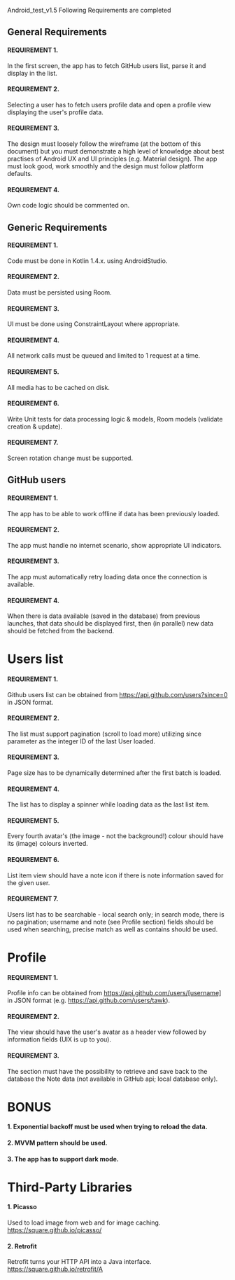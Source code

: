 Android_test_v1.5
Following Requirements are completed
## General Requirements
#### REQUIREMENT 1. 
In the first screen, the app has to fetch GitHub users list, parse it and display in the list.
#### REQUIREMENT 2. 
Selecting a user has to fetch users profile data and open a profile view displaying the user's profile data.
#### REQUIREMENT 3. 
The design must loosely follow the wireframe (at the bottom of this document) but you must demonstrate a high level of knowledge about best practises of Android UX and UI principles (e.g. Material design). The app must look good, work smoothly and the design must follow platform defaults.
#### REQUIREMENT 4. 
Own code logic should be commented on.
## Generic Requirements
#### REQUIREMENT 1.
Code must be done in Kotlin 1.4.x. using AndroidStudio.
#### REQUIREMENT 2.
Data must be persisted using Room.
#### REQUIREMENT 3.
UI must be done using ConstraintLayout where appropriate.
#### REQUIREMENT 4.
All network calls must be queued and limited to 1 request at a time.
#### REQUIREMENT 5.
All media has to be cached on disk.
#### REQUIREMENT 6.
Write Unit tests for data processing logic & models, Room models (validate creation & update).
#### REQUIREMENT 7.
Screen rotation change must be supported.

## GitHub users
#### REQUIREMENT 1.
The app has to be able to work offline if data has been previously loaded.
#### REQUIREMENT 2.
The app must handle no internet scenario, show appropriate UI indicators.
#### REQUIREMENT 3.
The app must automatically retry loading data once the connection is available.
#### REQUIREMENT 4.
When there is data available (saved in the database) from previous launches, that data should be displayed first, then (in parallel) new data should be fetched from the backend.

# Users list
#### REQUIREMENT 1.
Github users list can be obtained from https://api.github.com/users?since=0 in JSON format.
#### REQUIREMENT 2.
The list must support pagination (scroll to load more) utilizing since parameter as the integer ID of the last User loaded.
#### REQUIREMENT 3.
Page size has to be dynamically determined after the first batch is loaded.
#### REQUIREMENT 4.
The list has to display a spinner while loading data as the last list item.
#### REQUIREMENT 5.
Every fourth avatar's (the image - not the background!) colour should have its (image) colours inverted.
#### REQUIREMENT 6.
List item view should have a note icon if there is note information saved for the given user.
#### REQUIREMENT 7.
Users list has to be searchable - local search only; in search mode, there is no pagination; username and note (see Profile section) fields should be used when searching, precise match as well as contains should be used.

# Profile
#### REQUIREMENT 1.
Profile info can be obtained from https://api.github.com/users/[username] in JSON format (e.g. https://api.github.com/users/tawk).
#### REQUIREMENT 2.
The view should have the user's avatar as a header view followed by information fields (UIX is up to you).
#### REQUIREMENT 3.
The section must have the possibility to retrieve and save back to the database the Note data (not available in GitHub api; local database only). 

# BONUS
#### 1. Exponential backoff must be used when trying to reload the data.
#### 2. MVVM pattern should be used.
#### 3. The app has to support dark mode.

# Third-Party Libraries
#### 1. Picasso
Used to load image from web and for image caching. https://square.github.io/picasso/
#### 2. Retrofit
Retrofit turns your HTTP API into a Java interface. https://square.github.io/retrofit/A

